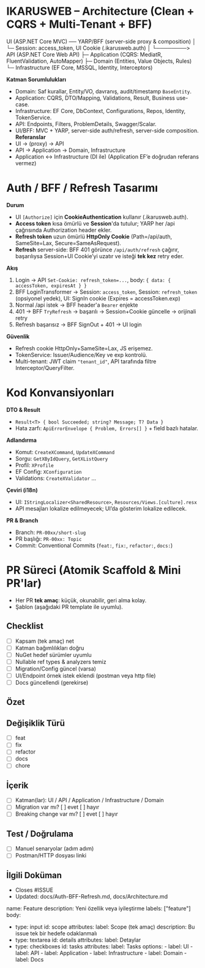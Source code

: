# IKARUSWEB – Architecture (Clean + CQRS + Multi-Tenant + BFF)

UI (ASP.NET Core MVC) ── YARP/BFF (server-side proxy & composition)
   │         └─ Session: access_token, UI Cookie (.ikarusweb.auth)
   │
   └────────> API (ASP.NET Core Web API)
                ├─ Application (CQRS: MediatR, FluentValidation, AutoMapper)
                ├─ Domain (Entities, Value Objects, Rules)
                └─ Infrastructure (EF Core, MSSQL, Identity, Interceptors)
                
**Katman Sorumlulukları**
- Domain: Saf kurallar, Entity/VO, davranış, audit/timestamp `BaseEntity`.
- Application: CQRS, DTO/Mapping, Validations, Result, Business use-case.
- Infrastructure: EF Core, DbContext, Configurations, Repos, Identity, TokenService.
- API: Endpoints, Filters, ProblemDetails, Swagger/Scalar.
- UI/BFF: MVC + YARP, server-side auth/refresh, server-side composition.
**Referanslar**
- UI → (proxy) → API
- API → Application → Domain, Infrastructure
- Application ↔ Infrastructure (DI ile)  (Application EF’e doğrudan referans vermez)

# Auth / BFF / Refresh Tasarımı

**Durum**
- UI `[Authorize]` için **CookieAuthentication** kullanır (.ikarusweb.auth).
- **Access token** kısa ömürlü ve **Session**'da tutulur; YARP her /api çağrısında Authorization header ekler.
- **Refresh token** uzun ömürlü **HttpOnly Cookie** (Path=/api/auth, SameSite=Lax, Secure=SameAsRequest).
- **Refresh** server-side: BFF 401 görünce `/api/auth/refresh` çağırır, başarılıysa Session+UI Cookie’yi uzatır ve isteği **tek kez** retry eder.

**Akış**
1) Login → API `Set-Cookie: refresh_token=...`, body: `{ data: { accessToken, expiresAt } }`
2) BFF LoginTransformer → Session: `access_token`, Session: `refresh_token` (opsiyonel yedek), UI: SignIn cookie (Expires = accessToken.exp)
3) Normal /api istek → BFF header'a `Bearer` enjekte
4) 401 → BFF `TryRefresh` → başarılı → Session+Cookie güncelle → orijinali retry
5) Refresh başarısız → BFF SignOut + 401 → UI login

**Güvenlik**
- Refresh cookie HttpOnly+SameSite=Lax, JS erişemez.
- TokenService: Issuer/Audience/Key ve exp kontrolü.
- Multi-tenant: JWT claim `"tenant_id"`, API tarafında filtre Interceptor/QueryFilter.

# Kod Konvansiyonları

**DTO & Result**
- `Result<T> { bool Succeeded; string? Message; T? Data }`
- Hata zarfı: `ApiErrorEnvelope { Problem, Errors[] }` + field bazlı hatalar.

**Adlandırma**
- Komut: `CreateXCommand`, `UpdateXCommand`
- Sorgu: `GetXByIdQuery`, `GetXListQuery`
- Profil: `XProfile`
- EF Config: `XConfiguration`
- Validations: `CreateXValidator` …

**Çeviri (i18n)**
- UI: `IStringLocalizer<SharedResource>`, `Resources/Views.[culture].resx`
- API mesajları lokalize edilmeyecek; UI’da gösterim lokalize edilecek.

**PR & Branch**
- Branch: `PR-00xx/short-slug`
- PR başlığı: `PR-00xx: Topic`
- Commit: Conventional Commits (`feat:`, `fix:`, `refactor:`, `docs:`)

# PR Süreci (Atomik Scaffold & Mini PR'lar)
- Her PR **tek amaç**: küçük, okunabilir, geri alma kolay.
- Şablon (aşağıdaki PR template ile uyumlu).

## Checklist
- [ ] Kapsam (tek amaç) net
- [ ] Katman bağımlılıkları doğru
- [ ] NuGet hedef sürümler uyumlu
- [ ] Nullable ref types & analyzers temiz
- [ ] Migration/Config güncel (varsa)
- [ ] UI/Endpoint örnek istek eklendi (postman veya http file)
- [ ] Docs güncellendi (gerekirse)

## Özet
<!-- PR-00xx: Kısa açıklama -->

## Değişiklik Türü
- [ ] feat
- [ ] fix
- [ ] refactor
- [ ] docs
- [ ] chore

## İçerik
- [ ] Katman(lar): UI / API / Application / Infrastructure / Domain
- [ ] Migration var mı? [ ] evet [ ] hayır
- [ ] Breaking change var mı? [ ] evet [ ] hayır

## Test / Doğrulama
- [ ] Manuel senaryolar (adım adım)
- [ ] Postman/HTTP dosyası linki

## İlgili Doküman
- Closes #ISSUE
- Updated: docs/Auth-BFF-Refresh.md, docs/Architecture.md

name: Feature
description: Yeni özellik veya iyileştirme
labels: ["feature"]
body:
  - type: input
    id: scope
    attributes:
      label: Scope (tek amaç)
      description: Bu issue tek bir hedefe odaklanmalı
  - type: textarea
    id: details
    attributes:
      label: Detaylar
  - type: checkboxes
    id: tasks
    attributes:
      label: Tasks
      options:
        - label: UI
        - label: API
        - label: Application
        - label: Infrastructure
        - label: Domain
        - label: Docs
